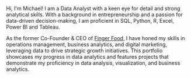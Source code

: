 Hi, I'm Michael! I am a Data Analyst with a keen eye for detail and strong analytical skills. With a background in entrepreneurship and a passion for data-driven decision-making, I am proficient in SQL, Python, R, Excel, Power BI and Tableau.

As the former Co-Founder & CEO of [Finger Food](https://finger-food.co.il), I have honed my skills in operations management, business analytics, and digital marketing, leveraging data to drive strategic growth initiatives. This portfolio showcases my progress in data analytics and features projects that demonstrate my proficiency in data analysis, visualization, and business analytics.
